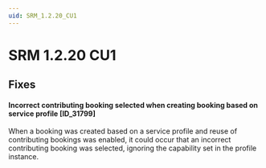 ```yaml
---
uid: SRM_1.2.20_CU1
---
```


# SRM 1.2.20 CU1

## Fixes

#### Incorrect contributing booking selected when creating booking based on service profile [ID_31799]

When a booking was created based on a service profile and reuse of contributing bookings was enabled, it could occur that an incorrect contributing booking was selected, ignoring the capability set in the profile instance.
